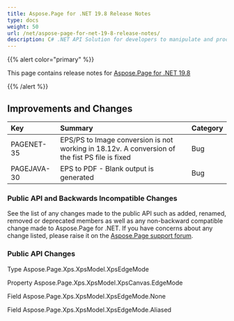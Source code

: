 ```yaml
---
title: Aspose.Page for .NET 19.8 Release Notes
type: docs
weight: 50
url: /net/aspose-page-for-net-19-8-release-notes/
description: C# .NET API Solution for developers to manipulate and process PS, EPS, and XPS files. Release Notes of Aspose.Page API solution for .NET | Release 2019.08
---
```


{{% alert color="primary" %}} 

This page contains release notes for [Aspose.Page for .NET 19.8](https://www.nuget.org/packages/Aspose.Page/19.8.0)

{{% /alert %}} 
## **Improvements and Changes**

|**Key**|**Summary**|**Category**|
| :- | :- | :- |
|PAGENET-35|EPS/PS to Image conversion is not working in 18.12v. A conversion of the fist PS file is fixed|Bug|
|PAGEJAVA-30|EPS to PDF - Blank output is generated|Bug|
### **Public API and Backwards Incompatible Changes**
See the list of any changes made to the public API such as added, renamed, removed or deprecated members as well as any non-backward compatible change made to Aspose.Page for .NET. If you have concerns about any change listed, please raise it on the [Aspose.Page support forum](https://forum.aspose.com/c/page/39).
### **Public API Changes**
Type Aspose.Page.Xps.XpsModel.XpsEdgeMode

Property Aspose.Page.Xps.XpsModel.XpsCanvas.EdgeMode

Field Aspose.Page.Xps.XpsModel.XpsEdgeMode.None

Field Aspose.Page.Xps.XpsModel.XpsEdgeMode.Aliased


